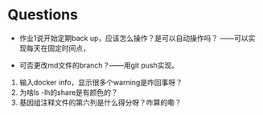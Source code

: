 # Questions
- 作业1说开始定期back up，应该怎么操作？是可以自动操作吗？ ——可以实现每天在固定时间点，

- 可否更改md文件的branch？——用git push实现。



1. 输入docker info，显示很多个warning是咋回事呀？
2. 为啥ls -lh的share是有颜色的？
3. 基因组注释文件的第六列是什么得分呀？咋算的嘞？
